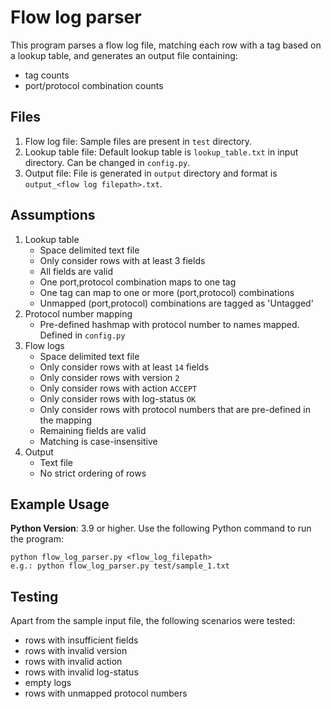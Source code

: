 # Flow log parser
This program parses a flow log file, matching each row with a tag based on a lookup table, and generates an output file containing:
- tag counts
- port/protocol combination counts

## Files
1. Flow log file: Sample files are present in `test` directory.
2. Lookup table file: Default lookup table is `lookup_table.txt` in input directory. Can be changed in `config.py`. 
3. Output file: File is generated in `output` directory and format is `output_<flow log filepath>.txt`.

## Assumptions
1. Lookup table
   - Space delimited text file
   - Only consider rows with at least 3 fields
   - All fields are valid
   - One port,protocol combination maps to one tag
   - One tag can map to one or more (port,protocol) combinations
   - Unmapped (port,protocol) combinations are tagged as 'Untagged'
2. Protocol number mapping
   - Pre-defined hashmap with protocol number to names mapped. Defined in `config.py`
3. Flow logs
   - Space delimited text file
   - Only consider rows with at least `14` fields
   - Only consider rows with version `2`
   - Only consider rows with action `ACCEPT`
   - Only consider rows with log-status `OK` 
   - Only consider rows with protocol numbers that are pre-defined in the mapping
   - Remaining fields are valid
   - Matching is case-insensitive
4. Output
   - Text file
   - No strict ordering of rows

## Example Usage
**Python Version**: 3.9 or higher.
Use the following Python command to run the program:
```
python flow_log_parser.py <flow_log_filepath>
e.g.: python flow_log_parser.py test/sample_1.txt 
```

## Testing
Apart from the sample input file, the following scenarios were tested:
- rows with insufficient fields
- rows with invalid version
- rows with invalid action
- rows with invalid log-status
- empty logs
- rows with unmapped protocol numbers
